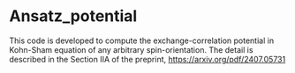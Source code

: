 # Ansatz_potential
This code is developed to compute the exchange-correlation potential in Kohn-Sham equation of any arbitrary spin-orientation.
The detail is described in the Section IIA of the preprint, https://arxiv.org/pdf/2407.05731
